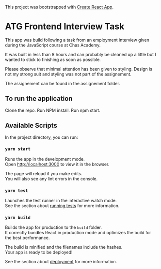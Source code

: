 This project was bootstrapped with [Create React App](https://github.com/facebook/create-react-app).

# ATG Frontend Interview Task

This app was build following a task from an employment interview given
during the JavaScript course at Chas Academy.

It was built in less than 8 hours and can probably be cleaned up a little
but I wanted to stick to finishing as soon as possible.

Please observe that minimal attention has been given to styling. Design is 
not my strong suit and styling was not part of the assignement.

The assignement can be found in the assignement folder.

## To run the application

Clone the repo. Run NPM install. Run npm start.

## Available Scripts

In the project directory, you can run:

### `yarn start`

Runs the app in the development mode.<br />
Open [http://localhost:3000](http://localhost:3000) to view it in the browser.

The page will reload if you make edits.<br />
You will also see any lint errors in the console.

### `yarn test`

Launches the test runner in the interactive watch mode.<br />
See the section about [running tests](https://facebook.github.io/create-react-app/docs/running-tests) for more information.

### `yarn build`

Builds the app for production to the `build` folder.<br />
It correctly bundles React in production mode and optimizes the build for the best performance.

The build is minified and the filenames include the hashes.<br />
Your app is ready to be deployed!

See the section about [deployment](https://facebook.github.io/create-react-app/docs/deployment) for more information.
